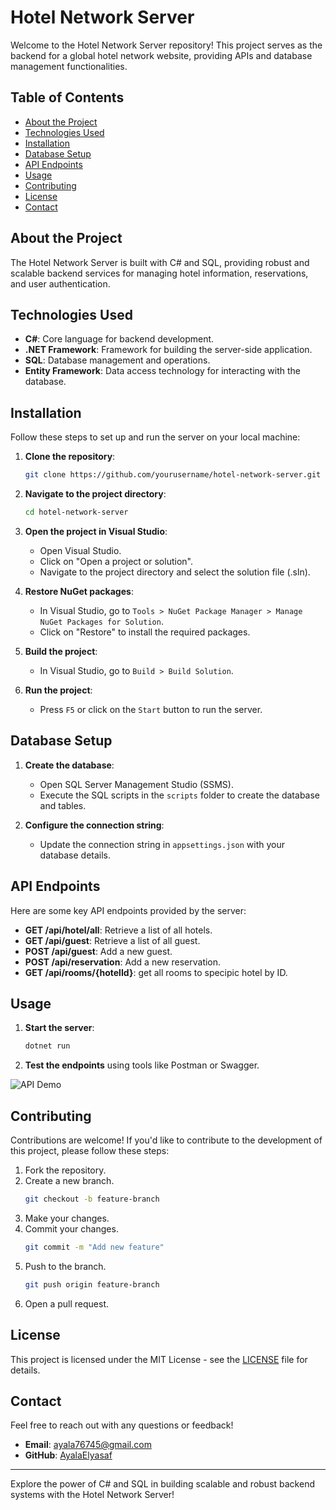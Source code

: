 # Hotel Network Server

Welcome to the Hotel Network Server repository! This project serves as the backend for a global hotel network website, providing APIs and database management functionalities.

## Table of Contents

- [About the Project](#about-the-project)
- [Technologies Used](#technologies-used)
- [Installation](#installation)
- [Database Setup](#database-setup)
- [API Endpoints](#api-endpoints)
- [Usage](#usage)
- [Contributing](#contributing)
- [License](#license)
- [Contact](#contact)

## About the Project

The Hotel Network Server is built with C# and SQL, providing robust and scalable backend services for managing hotel information, reservations, and user authentication.

## Technologies Used

- **C#**: Core language for backend development.
- **.NET Framework**: Framework for building the server-side application.
- **SQL**: Database management and operations.
- **Entity Framework**: Data access technology for interacting with the database.

## Installation

Follow these steps to set up and run the server on your local machine:

1. **Clone the repository**:
    ```sh
    git clone https://github.com/yourusername/hotel-network-server.git
    ```

2. **Navigate to the project directory**:
    ```sh
    cd hotel-network-server
    ```

3. **Open the project in Visual Studio**:
    - Open Visual Studio.
    - Click on "Open a project or solution".
    - Navigate to the project directory and select the solution file (.sln).

4. **Restore NuGet packages**:
    - In Visual Studio, go to `Tools > NuGet Package Manager > Manage NuGet Packages for Solution`.
    - Click on "Restore" to install the required packages.

5. **Build the project**:
    - In Visual Studio, go to `Build > Build Solution`.

6. **Run the project**:
    - Press `F5` or click on the `Start` button to run the server.

## Database Setup

1. **Create the database**:
    - Open SQL Server Management Studio (SSMS).
    - Execute the SQL scripts in the `scripts` folder to create the database and tables.

2. **Configure the connection string**:
    - Update the connection string in `appsettings.json` with your database details.

## API Endpoints

Here are some key API endpoints provided by the server:

- **GET /api/hotel/all**: Retrieve a list of all hotels.
- **GET /api/guest**: Retrieve a list of all guest.
- **POST /api/guest**: Add a new guest.
- **POST /api/reservation**: Add a new reservation.
- **GET /api/rooms/{hotelId}**: get all rooms to specipic hotel by ID.

## Usage

1. **Start the server**:
    ```sh
    dotnet run
    ```

2. **Test the endpoints** using tools like Postman or Swagger.

![API Demo](link-to-api-demo.gif)

## Contributing

Contributions are welcome! If you'd like to contribute to the development of this project, please follow these steps:

1. Fork the repository.
2. Create a new branch.
    ```sh
    git checkout -b feature-branch
    ```
3. Make your changes.
4. Commit your changes.
    ```sh
    git commit -m "Add new feature"
    ```
5. Push to the branch.
    ```sh
    git push origin feature-branch
    ```
6. Open a pull request.


## License

This project is licensed under the MIT License - see the [LICENSE](LICENSE) file for details.

## Contact
Feel free to reach out with any questions or feedback!
- **Email**: ayala76745@gmail.com
- **GitHub**: [AyalaElyasaf](https://github.com/AyalaElyasaf)


---

Explore the power of C# and SQL in building scalable and robust backend systems with the Hotel Network Server!
